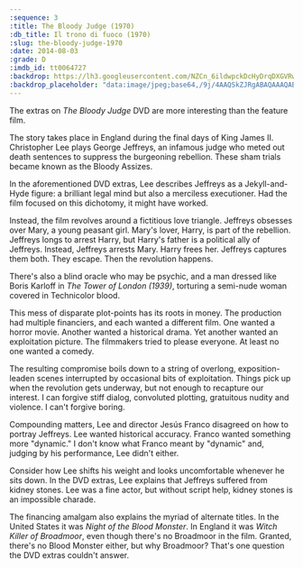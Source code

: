 ```yaml
---
:sequence: 3
:title: The Bloody Judge (1970)
:db_title: Il trono di fuoco (1970)
:slug: the-bloody-judge-1970
:date: 2014-08-03
:grade: D
:imdb_id: tt0064727
:backdrop: https://lh3.googleusercontent.com/NZCn_6ildwpckDcHyDrqDXGVRwBF6VMfT35u9GfZbGCaM6YhT_OwOwtv6EarXdKhrTzrhB7xqjcp=w1000-l75-rj
:backdrop_placeholder: "data:image/jpeg;base64,/9j/4AAQSkZJRgABAQAAAQABAAD/2wCEACgcHiMeGSgjISMtKygwPGRBPDc3PHtYXUlkkYCZlo+AjIqgtObDoKrarYqMyP/L2u71////m8H////6/+b9//gBKy0tPDU8dkFBdviljKX4+Pj4+Pj4+Oz4+Pj4+Pj4+Oz47Pj47Oz4+Oz4+Oz4+Pj4+Pj4+Pj4+Oz47Pj4+Oz47P/AABEIAAsAFAMBIgACEQEDEQH/xAAYAAACAwAAAAAAAAAAAAAAAAADBAABAv/EAB8QAQACAgAHAAAAAAAAAAAAAAECEQADBBIhMWGBsf/EABUBAQEAAAAAAAAAAAAAAAAAAAEA/8QAFREBAQAAAAAAAAAAAAAAAAAAABH/2gAMAwEAAhEDEQA/AFqHiQq2sNHUTIbGIB4rs5jRJi70aSFjlbNk48FFjJFlTkYLEgl9G1+5MV0yeT25MIH/2Q=="
---
```

The extras on _The Bloody Judge_ DVD are more interesting than the feature film.

The story takes place in England during the final days of King James II. Christopher Lee plays George Jeffreys, an infamous judge who meted out death sentences to suppress the burgeoning rebellion. These sham trials became known as the Bloody Assizes.

In the aforementioned DVD extras, Lee describes Jeffreys as a Jekyll-and-Hyde figure: a brilliant legal mind but also a merciless executioner. Had the film focused on this dichotomy, it might have worked.

Instead, the film revolves around a fictitious love triangle. Jeffreys obsesses over Mary, a young peasant girl. Mary's lover, Harry, is part of the rebellion. Jeffreys longs to arrest Harry, but Harry's father is a political ally of Jeffreys. Instead, Jeffreys arrests Mary. Harry frees her. Jeffreys captures them both. They escape. Then the revolution happens.

There's also a blind oracle who may be psychic, and a man dressed like Boris Karloff in _The Tower of London (1939)_, torturing a semi-nude woman covered in Technicolor blood.

This mess of disparate plot-points has its roots in money. The production had multiple financiers, and each wanted a different film. One wanted a horror movie. Another wanted a historical drama. Yet another wanted an exploitation picture. The filmmakers tried to please everyone. At least no one wanted a comedy.

The resulting compromise boils down to a string of overlong, exposition-leaden scenes interrupted by occasional bits of exploitation. Things pick up when the revolution gets underway, but not enough to recapture our interest. I can forgive stiff dialog, convoluted plotting, gratuitous nudity and violence. I can't forgive boring.

Compounding matters, Lee and director Jesús Franco disagreed on how to portray Jeffreys. Lee wanted historical accuracy. Franco wanted something more "dynamic." I don't know what Franco meant by "dynamic" and, judging by his performance, Lee didn't either.

Consider how Lee shifts his weight and looks uncomfortable whenever he sits down. In the DVD extras, Lee explains that Jeffreys suffered from kidney stones. Lee was a fine actor, but without script help, kidney stones is an impossible charade.

The financing amalgam also explains the myriad of alternate titles. In the United States it was _Night of the Blood Monster_. In England it was _Witch Killer of Broadmoor_, even though there's no Broadmoor in the film. Granted, there's no Blood Monster either, but why Broadmoor? That's one question the DVD extras couldn't answer.